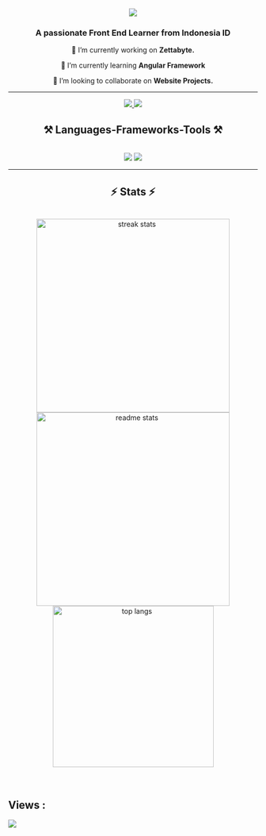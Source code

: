 <h1 align="center">
    <img src="https://readme-typing-svg.herokuapp.com/?font=Righteous&size=35&center=true&vCenter=true&width=500&height=70&duration=4000&lines=Hi+There!+👋;+I'm+Dzaki!;" />
</h1>

<h3 align="center">A passionate Front End Learner from Indonesia ID</h3>

<div align="center">
 
 🔭 I’m currently working on **Zettabyte.**
 
 🌱 I’m currently learning **Angular Framework**

 👯 I’m looking to collaborate on **Website Projects.**

 </div>
 <hr/>

 <div align="center"> 
  <a href="mailto:dzakibs@gmail.com">
    <img src="https://img.shields.io/badge/Gmail-333333?style=for-the-badge&logo=gmail&logoColor=red" />
  </a>
  <a href="https://www.linkedin.com/in/muhammad-dzaki-796a7b227" target="_blank">
    <img src="https://img.shields.io/badge/LinkedIn-0077B5?style=for-the-badge&logo=linkedin&logoColor=white" target="_blank" />
  </a>
 </div>

 <h2 align="center">⚒️ Languages-Frameworks-Tools ⚒️</h2>
 <br/>
 <div align="center">
    <img src="https://skillicons.dev/icons?i=react,bootstrap,html,css,vscode,github,tailwind,git" />
    <img src="https://skillicons.dev/icons?i=nodejs,python,javascript,typescript,firebase,c,java,mysql" /><br>
 </div>

 <hr/>

 <h2 align="center">⚡ Stats ⚡</h2>
 <br>
 <div align=center>
  <img width=390 src="https://github-readme-streak-stats-salesp07.vercel.app/?user=MHMMDDzaki&count_private=true&theme=react&border_radius=10" alt="streak stats"/>
  <br/>
  <img width=390 src="https://github-readme-stats-salesp07.vercel.app/api?username=MHMMDDzaki&count_private=true&show_icons=true&theme=react&rank_icon=github&border_radius=10" alt="readme stats" />
  <br/>
  <img width=325 align="center" src="https://github-readme-stats-salesp07.vercel.app/api/top-langs/?username=MHMMDDzaki&hide=HTML&langs_count=8&layout=compact&theme=react&border_radius=10&size_weight=0.5&count_weight=0.5&exclude_repo=github-readme-stats" alt="top langs" />
 </div>

 <br/>
 <br/>
 
Views :
---
[![](https://visitcount.itsvg.in/api?id=VarickTovandy&icon=1&color=1)](https://visitcount.itsvg.in)

 
